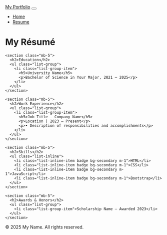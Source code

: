 <!DOCTYPE html>
<html lang="en">
<head>
  <meta charset="UTF-8">
  <meta name="viewport" content="width=device-width, initial-scale=1.0">
  <title>My Resume</title>
  <link href="https://cdn.jsdelivr.net/npm/bootstrap@5.3.0/dist/css/bootstrap.min.css" rel="stylesheet">
  <link rel="stylesheet" href="css/styles.css">
</head>
<body>
  <nav class="navbar navbar-expand-lg navbar-dark bg-dark">
    <div class="container-fluid">
      <a class="navbar-brand" href="index.html">My Portfolio</a>
      <button class="navbar-toggler" type="button" data-bs-toggle="collapse" data-bs-target="#navbarNav">
        <span class="navbar-toggler-icon"></span>
      </button>
      <div class="collapse navbar-collapse" id="navbarNav">
        <ul class="navbar-nav ms-auto">
          <li class="nav-item"><a class="nav-link" href="index.html">Home</a></li>
          <li class="nav-item"><a class="nav-link active" href="resume.html">Resume</a></li>
        </ul>
      </div>
    </div>
  </nav>

  <div class="container my-5">
    <h1 class="mb-4">My Résumé</h1>

    <section class="mb-5">
      <h2>Education</h2>
      <ul class="list-group">
        <li class="list-group-item">
          <h5>University Name</h5>
          <p>Bachelor of Science in Your Major, 2021 – 2025</p>
        </li>
      </ul>
    </section>

    <section class="mb-5">
      <h2>Work Experience</h2>
      <ul class="list-group">
        <li class="list-group-item">
          <h5>Job Title - Company Name</h5>
          <p>Location | 2023 – Present</p>
          <p>• Description of responsibilities and accomplishments</p>
        </li>
      </ul>
    </section>

    <section class="mb-5">
      <h2>Skills</h2>
      <ul class="list-inline">
        <li class="list-inline-item badge bg-secondary m-1">HTML</li>
        <li class="list-inline-item badge bg-secondary m-1">CSS</li>
        <li class="list-inline-item badge bg-secondary m-1">JavaScript</li>
        <li class="list-inline-item badge bg-secondary m-1">Bootstrap</li>
      </ul>
    </section>

    <section class="mb-5">
      <h2>Awards & Honors</h2>
      <ul class="list-group">
        <li class="list-group-item">Scholarship Name – Awarded 2023</li>
      </ul>
    </section>
  </div>

  <footer class="bg-dark text-white text-center p-3 mt-5">
    <p>&copy; 2025 My Name. All rights reserved.</p>
  </footer>

  <script src="https://cdn.jsdelivr.net/npm/bootstrap@5.3.0/dist/js/bootstrap.bundle.min.js"></script>
</body>
</html>

